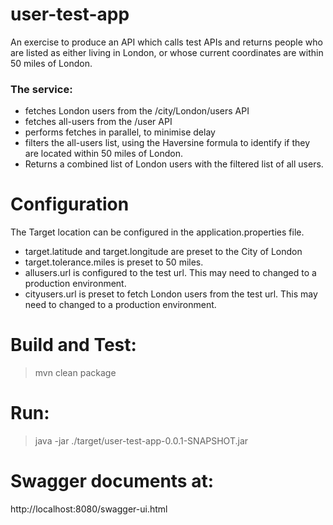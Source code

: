 # user-test-app
An exercise to produce an API which calls test APIs 
and returns people who are listed as either living in London,
or whose current coordinates are within 50 miles of London.

### The service:
- fetches London users from the /city/London/users API
- fetches all-users from the /user API
- performs fetches in parallel, to minimise delay
- filters the all-users list, using the Haversine formula to identify if they are located within 50 miles of London.
- Returns a combined list of London users with the filtered list of all users.

# Configuration
The Target location can be configured in the application.properties file.
- target.latitude and target.longitude are preset to the City of London
- target.tolerance.miles is preset to 50 miles.
- allusers.url is configured to the test url. This may need to changed to a production environment.
- cityusers.url is preset to fetch London users from the test url. This may need to changed to a production environment.

# Build and Test:
> mvn clean package

# Run:
> java -jar ./target/user-test-app-0.0.1-SNAPSHOT.jar


# Swagger documents at:
http://localhost:8080/swagger-ui.html
